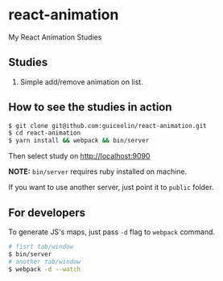 # react-animation
My React Animation Studies

## Studies

1. Simple add/remove animation on list.

## How to see the studies in action
```bash
$ git clone git@ithub.com:guiceolin/react-animation.git
$ cd react-animation
$ yarn install && webpack && bin/server
```

Then select study on [http://localhost:9090](http://localhost:9090)

**NOTE:** `bin/server` requires ruby installed on machine.

If you want to use another server, just point it to `public` folder.

## For developers
To generate JS's maps, just pass `-d` flag to `webpack` command.
```bash
# fisrt tab/window
$ bin/server
# another tab/window
$ webpack -d --watch
```
